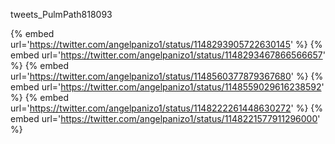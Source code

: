 tweets_PulmPath818093

{% embed url='https://twitter.com/angelpanizo1/status/1148293905722630145' %}
{% embed url='https://twitter.com/angelpanizo1/status/1148293467866566657' %}
{% embed url='https://twitter.com/angelpanizo1/status/1148560377879367680' %}
{% embed url='https://twitter.com/angelpanizo1/status/1148559029616238592' %}
{% embed url='https://twitter.com/angelpanizo1/status/1148222261448630272' %}
{% embed url='https://twitter.com/angelpanizo1/status/1148221577911296000' %}
